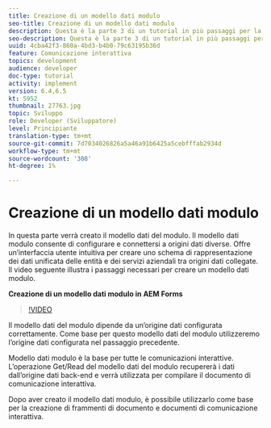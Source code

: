 ```yaml
---
title: Creazione di un modello dati modulo
seo-title: Creazione di un modello dati modulo
description: Questa è la parte 3 di un tutorial in più passaggi per la creazione del primo documento di comunicazione interattivo. In questa parte verrà creato il modello dati del modulo. Il modello dati modulo consente di configurare e connettersi a origini dati diverse. Offre un’interfaccia utente intuitiva per creare uno schema di rappresentazione dei dati unificata delle entità e dei servizi aziendali tra origini dati collegate.Il video seguente illustra i passaggi necessari per creare il modello dati del modulo.
seo-description: Questa è la parte 3 di un tutorial in più passaggi per la creazione del primo documento di comunicazione interattivo. In questa parte verrà creato il modello dati del modulo. Il modello dati modulo consente di configurare e connettersi a origini dati diverse. Offre un’interfaccia utente intuitiva per creare uno schema di rappresentazione dei dati unificata delle entità e dei servizi aziendali tra origini dati collegate. Il video seguente illustra i passaggi necessari per creare un modello dati modulo.
uuid: 4cba42f3-860a-4bd3-b4b0-79c63195b36d
feature: Comunicazione interattiva
topics: development
audience: developer
doc-type: tutorial
activity: implement
version: 6.4,6.5
kt: 5952
thumbnail: 27763.jpg
topic: Sviluppo
role: Developer (Sviluppatore)
level: Principiante
translation-type: tm+mt
source-git-commit: 7d7034026826a5a46a91b6425a5cebfffab2934d
workflow-type: tm+mt
source-wordcount: '308'
ht-degree: 1%

---
```



# Creazione di un modello dati modulo

In questa parte verrà creato il modello dati del modulo. Il modello dati modulo consente di configurare e connettersi a origini dati diverse. Offre un’interfaccia utente intuitiva per creare uno schema di rappresentazione dei dati unificata delle entità e dei servizi aziendali tra origini dati collegate. Il video seguente illustra i passaggi necessari per creare un modello dati modulo.

**Creazione di un modello dati modulo in AEM Forms**

>[!VIDEO](https://video.tv.adobe.com/v/27763/?quality=9&learn=on)

Il modello dati del modulo dipende da un’origine dati configurata correttamente. Come base per questo modello dati del modulo utilizzeremo l’origine dati configurata nel passaggio precedente.

Modello dati modulo è la base per tutte le comunicazioni interattive. L’operazione Get/Read del modello dati del modulo recupererà i dati dall’origine dati back-end e verrà utilizzata per compilare il documento di comunicazione interattiva.

Dopo aver creato il modello dati modulo, è possibile utilizzarlo come base per la creazione di frammenti di documento e documenti di comunicazione interattiva.

